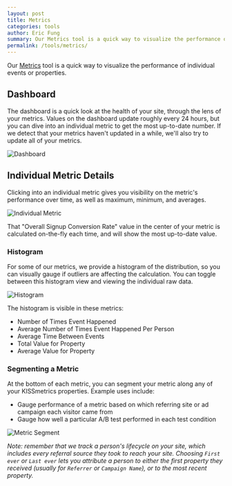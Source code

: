 ```yaml
---
layout: post
title: Metrics
categories: tools
author: Eric Fung
summary: Our Metrics tool is a quick way to visualize the performance of individual events or properties.
permalink: /tools/metrics/
---
```

Our [Metrics][metrics] tool is a quick way to visualize the performance of individual events or properties.

## Dashboard

The dashboard is a quick look at the health of your site, through the lens of your metrics. Values on the dashboard update roughly every 24 hours, but you can dive into an individual metric to get the most up-to-date number. If we detect that your metrics haven't updated in a while, we'll also try to update all of your metrics.

![Dashboard][dashboard]

## Individual Metric Details

Clicking into an individual metric gives you visibility on the metric's performance over time, as well as maximum, minimum, and averages.

![Individual Metric][individual-metric]

That "Overall Signup Conversion Rate" value in the center of your metric is calculated on-the-fly each time, and will show the most up-to-date value.

### Histogram

For some of our metrics, we provide a histogram of the distribution, so you can visually gauge if outliers are affecting the calculation. You can toggle between this histogram view and viewing the individual raw data.

![Histogram][histogram]

The histogram is visible in these metrics:

* Number of Times Event Happened
* Average Number of Times Event Happened Per Person
* Average Time Between Events
* Total Value for Property
* Average Value for Property

### Segmenting a Metric

At the bottom of each metric, you can segment your metric along any of your KISSmetrics properties. Example uses include:

* Gauge performance of a metric based on which referring site or ad campaign each visitor came from
* Gauge how well a particular A/B test performed in each test condition

![Metric Segment][metric-segment]

*Note: remember that we track a person's lifecycle on your site, which includes every referral source they took to reach your site. Choosing `First ever` or `Last ever` lets you attribute a person to either the first property they received (usually for `Referrer` or `Campaign Name`), or to the most recent property.*

[metrics]: https://www.kissmetrics.com/metrics
[dashboard]: https://s3.amazonaws.com/kissmetrics-support-files/assets/tools/metrics/dashboard.png
[individual-metric]: https://s3.amazonaws.com/kissmetrics-support-files/assets/tools/metrics/individual-metric.png
[histogram]: https://s3.amazonaws.com/kissmetrics-support-files/assets/tools/metrics/histogram.png
[metric-segment]: https://s3.amazonaws.com/kissmetrics-support-files/assets/tools/metrics/metric-segment.png